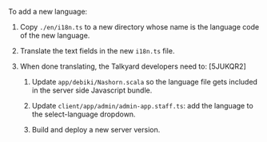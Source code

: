 
To add a new language:

1. Copy `./en/i18n.ts` to a new directory whose name is the language code of the new language.

2. Translate the text fields in the new `i18n.ts` file.

3. When done translating, the Talkyard developers need to: [5JUKQR2]

    1. Update `app/debiki/Nashorn.scala` so the language file gets included in the
        server side Javascript bundle.

    2. Update `client/app/admin/admin-app.staff.ts`: add the language
        to the select-language dropdown.

    3. Build and deploy a new server version.


